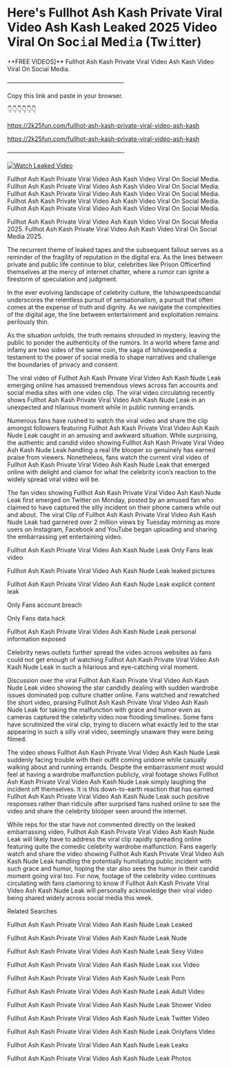 # Here's Fullhot Ash Kash Private Viral Video Ash Kash Leaked 2025 Video Viral On Soc𝚒al Med𝚒a (Tw𝚒tter)

++FREE VIDEOS]** Fullhot Ash Kash Private Viral Video Ash Kash Video Viral On Social Media.

———————————————————-

Copy this link and paste in your browser.

👇👇👇👇👇👇

https://2k25fun.com/fullhot-ash-kash-private-viral-video-ash-kash

https://2k25fun.com/fullhot-ash-kash-private-viral-video-ash-kash

———————————————————-

[![Watch Leaked Video](https://miro.medium.com/v2/resize:fit:828/format:webp/1*cilzJN44JGOrTw9NJCrNHA.gif "Watch Leaked Video")](https://2k25fun.com/fullhot-ash-kash-private-viral-video-ash-kash)

Fullhot Ash Kash Private Viral Video Ash Kash Video Viral On Social Media. Fullhot Ash Kash Private Viral Video Ash Kash Video Viral On Social Media. Fullhot Ash Kash Private Viral Video Ash Kash Video Viral On Social Media. Fullhot Ash Kash Private Viral Video Ash Kash Video Viral On Social Media. Fullhot Ash Kash Private Viral Video Ash Kash Video Viral On Social Media.

Fullhot Ash Kash Private Viral Video Ash Kash Video Viral On Social Media 2025. Fullhot Ash Kash Private Viral Video Ash Kash Video Viral On Social Media 2025.

The recurrent theme of leaked tapes and the subsequent fallout serves as a reminder of the fragility of reputation in the digital era. As the lines between private and public life continue to blur, celebrities like Prison Officerfind themselves at the mercy of internet chatter, where a rumor can ignite a firestorm of speculation and judgment.

In the ever evolving landscape of celebrity culture, the Ishowspeedscandal underscores the relentless pursuit of sensationalism, a pursuit that often comes at the expense of truth and dignity. As we navigate the complexities of the digital age, the line between entertainment and exploitation remains perilously thin.

As the situation unfolds, the truth remains shrouded in mystery, leaving the public to ponder the authenticity of the rumors. In a world where fame and infamy are two sides of the same coin, the saga of Ishowspeedis a testament to the power of social media to shape narratives and challenge the boundaries of privacy and consent.

The viral video of Fullhot Ash Kash Private Viral Video Ash Kash Nude Leak emerging online has amassed tremendous views across fan accounts and social media sites with one video clip. The viral video circulating recently shows Fullhot Ash Kash Private Viral Video Ash Kash Nude Leak in an unexpected and hilarious moment while in public running errands.

Numerous fans have rushed to watch the viral video and share the clip amongst followers featuring Fullhot Ash Kash Private Viral Video Ash Kash Nude Leak caught in an amusing and awkward situation. While surprising, the authentic and candid video showing Fullhot Ash Kash Private Viral Video Ash Kash Nude Leak handling a real life blooper so genuinely has earned praise from viewers. Nonetheless, fans watch the current viral video of Fullhot Ash Kash Private Viral Video Ash Kash Nude Leak that emerged online with delight and clamor for what the celebrity icon’s reaction to the widely spread viral video will be.

The fan video showing Fullhot Ash Kash Private Viral Video Ash Kash Nude Leak first emerged on Twitter on Monday, posted by an amused fan who claimed to have captured the silly incident on their phone camera while out and about. The viral Clip of Fullhot Ash Kash Private Viral Video Ash Kash Nude Leak had garnered over 2 million views by Tuesday morning as more users on Instagram, Facebook and YouTube began uploading and sharing the embarrassing yet entertaining video.

Fullhot Ash Kash Private Viral Video Ash Kash Nude Leak Only Fans leak video

Fullhot Ash Kash Private Viral Video Ash Kash Nude Leak leaked pictures

Fullhot Ash Kash Private Viral Video Ash Kash Nude Leak explicit content leak

Only Fans account breach

Only Fans data hack

Fullhot Ash Kash Private Viral Video Ash Kash Nude Leak personal information exposed

Celebrity news outlets further spread the video across websites as fans could not get enough of watching Fullhot Ash Kash Private Viral Video Ash Kash Nude Leak in such a hilarious and eye-catching viral moment.

Discussion over the viral Fullhot Ash Kash Private Viral Video Ash Kash Nude Leak video showing the star candidly dealing with sudden wardrobe issues dominated pop culture chatter online. Fans watched and rewatched the short video, praising Fullhot Ash Kash Private Viral Video Ash Kash Nude Leak for taking the malfunction with grace and humor even as cameras captured the celebrity video now flooding timelines. Some fans have scrutinized the viral clip, trying to discern what exactly led to the star appearing in such a silly viral video, seemingly unaware they were being filmed.

The video shows Fullhot Ash Kash Private Viral Video Ash Kash Nude Leak suddenly facing trouble with their outfit coming undone while casually walking about and running errands. Despite the embarrassment most would feel at having a wardrobe malfunction publicly, viral footage shows Fullhot Ash Kash Private Viral Video Ash Kash Nude Leak simply laughing the incident off themselves. It is this down-to-earth reaction that has earned Fullhot Ash Kash Private Viral Video Ash Kash Nude Leak such positive responses rather than ridicule after surprised fans rushed online to see the video and share the celebrity blooper seen around the internet.

While reps for the star have not commented directly on the leaked embarrassing video, Fullhot Ash Kash Private Viral Video Ash Kash Nude Leak will likely have to address the viral clip rapidly spreading online featuring quite the comedic celebrity wardrobe malfunction. Fans eagerly watch and share the video showing Fullhot Ash Kash Private Viral Video Ash Kash Nude Leak handling the potentially humiliating public incident with such grace and humor, hoping the star also sees the humor in their candid moment going viral too. For now, footage of the celebrity video continues circulating with fans clamoring to know if Fullhot Ash Kash Private Viral Video Ash Kash Nude Leak will personally acknowledge their viral video being shared widely across social media this week.

Related Searches

Fullhot Ash Kash Private Viral Video Ash Kash Nude Leak Leaked

Fullhot Ash Kash Private Viral Video Ash Kash Nude Leak Nude

Fullhot Ash Kash Private Viral Video Ash Kash Nude Leak Sexy Video

Fullhot Ash Kash Private Viral Video Ash Kash Nude Leak xxx Video

Fullhot Ash Kash Private Viral Video Ash Kash Nude Leak Porn

Fullhot Ash Kash Private Viral Video Ash Kash Nude Leak Adult Video

Fullhot Ash Kash Private Viral Video Ash Kash Nude Leak Shower Video

Fullhot Ash Kash Private Viral Video Ash Kash Nude Leak Twitter Video

Fullhot Ash Kash Private Viral Video Ash Kash Nude Leak Onlyfans Video

Fullhot Ash Kash Private Viral Video Ash Kash Nude Leak Leaks

Fullhot Ash Kash Private Viral Video Ash Kash Nude Leak Photos